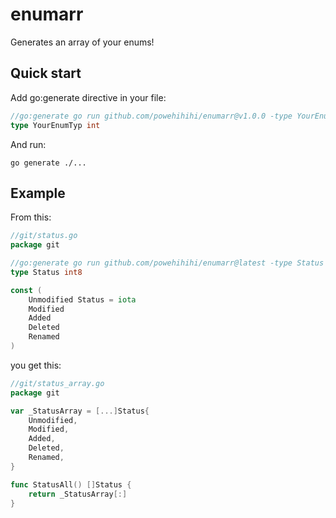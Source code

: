 # enumarr

Generates an array of your enums!

## Quick start
Add go:generate directive in your file:
```go
//go:generate go run github.com/powehihihi/enumarr@v1.0.0 -type YourEnumType
type YourEnumTyp int
```
And run:
```
go generate ./...
```

## Example
From this:
```go
//git/status.go
package git

//go:generate go run github.com/powehihihi/enumarr@latest -type Status
type Status int8

const (
	Unmodified Status = iota
	Modified
	Added
	Deleted
	Renamed
)
```
you get this:
```go
//git/status_array.go
package git

var _StatusArray = [...]Status{
	Unmodified,
	Modified,
	Added,
	Deleted,
	Renamed,
}

func StatusAll() []Status {
	return _StatusArray[:]
}
```

